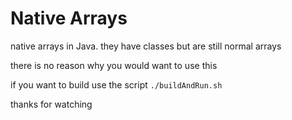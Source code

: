 # Native Arrays

native arrays in Java.
they have classes but are still normal arrays

there is no reason why you would want to use this


if you want to build use the script `./buildAndRun.sh`

thanks for watching
